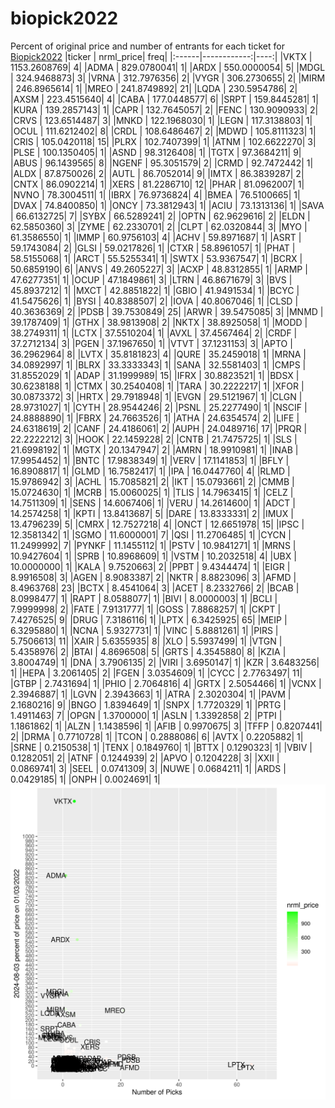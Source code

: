 # biopick2022
Percent of original price and number of entrants for each ticket for [Biopick2022](https://twitter.com/hashtag/Biopick2022)
|ticker |   nrml_price| freq|
|:------|------------:|----:|
|VKTX   | 1153.2608769|    4|
|ADMA   |  829.0780041|    1|
|ARDX   |  550.0000054|    5|
|MDGL   |  324.9468873|    3|
|VRNA   |  312.7976356|    2|
|VYGR   |  306.2730655|    2|
|MIRM   |  246.8965614|    1|
|MREO   |  241.8749892|   21|
|LQDA   |  230.5954786|    2|
|AXSM   |  223.4515640|    4|
|CABA   |  177.0448577|    6|
|SRPT   |  159.8445281|    1|
|KURA   |  139.2857143|    1|
|CAPR   |  132.7645057|    2|
|FENC   |  130.9090933|    2|
|CRVS   |  123.6514487|    3|
|MNKD   |  122.1968030|    1|
|LEGN   |  117.3138803|    1|
|OCUL   |  111.6212402|    8|
|CRDL   |  108.6486467|    2|
|MDWD   |  105.8111323|    1|
|CRIS   |  105.0420118|   15|
|PLRX   |  102.7407399|    1|
|ATNM   |  102.6622270|    3|
|PLSE   |  100.1350405|    1|
|ASND   |   98.3126408|    1|
|TGTX   |   97.3684211|    9|
|ABUS   |   96.1439565|    8|
|NGENF  |   95.3051579|    2|
|CRMD   |   92.7472442|    1|
|ALDX   |   87.8750026|    2|
|AUTL   |   86.7052014|    9|
|IMTX   |   86.3839287|    2|
|CNTX   |   86.0902214|    1|
|XERS   |   81.2286710|   12|
|PHAR   |   81.0962007|    1|
|NVNO   |   78.3004511|    1|
|IBRX   |   76.9736824|    4|
|BMEA   |   76.5100665|    1|
|DVAX   |   74.8400850|    1|
|ONCY   |   73.3812943|    1|
|ACIU   |   73.1313136|    1|
|SAVA   |   66.6132725|    7|
|SYBX   |   66.5289241|    2|
|OPTN   |   62.9629616|    2|
|ELDN   |   62.5850360|    3|
|ZYME   |   62.2330701|    2|
|CLPT   |   62.0320844|    3|
|MYO    |   61.3586550|    1|
|IMMP   |   60.9756103|    4|
|ACHV   |   59.8971687|    1|
|ASRT   |   59.1743084|    2|
|GLSI   |   59.0217826|    1|
|CTXR   |   58.8961057|    1|
|PHAT   |   58.5155068|    1|
|ARCT   |   55.5255341|    1|
|SWTX   |   53.9367547|    1|
|BCRX   |   50.6859190|    6|
|ANVS   |   49.2605227|    3|
|ACXP   |   48.8312855|    1|
|ARMP   |   47.6277351|    1|
|OCUP   |   47.1849861|    3|
|LTRN   |   46.8671679|    3|
|BVS    |   45.8937212|    1|
|MXCT   |   42.8851822|    1|
|GBIO   |   41.9491534|    1|
|BCYC   |   41.5475626|    1|
|BYSI   |   40.8388507|    2|
|IOVA   |   40.8067046|    1|
|CLSD   |   40.3636369|    2|
|PDSB   |   39.7530849|   25|
|ARWR   |   39.5475085|    3|
|MNMD   |   39.1787409|    1|
|GTHX   |   38.9813908|    2|
|NKTX   |   38.8925058|    1|
|MODD   |   38.2749311|    1|
|LCTX   |   37.5510204|    1|
|AVXL   |   37.4567464|    2|
|CRDF   |   37.2712134|    3|
|PGEN   |   37.1967650|    1|
|VTVT   |   37.1231153|    3|
|APTO   |   36.2962964|    8|
|LVTX   |   35.8181823|    4|
|QURE   |   35.2459018|    1|
|MRNA   |   34.0892997|    1|
|BLRX   |   33.3333343|    1|
|SANA   |   32.5581403|    1|
|CMPS   |   31.8552029|    1|
|ADAP   |   31.1999989|   15|
|IFRX   |   30.8823521|    1|
|BDSX   |   30.6238188|    1|
|CTMX   |   30.2540408|    1|
|TARA   |   30.2222217|    1|
|XFOR   |   30.0873372|    3|
|HRTX   |   29.7918948|    1|
|EVGN   |   29.5121967|    1|
|CLGN   |   28.9731027|    1|
|CYTH   |   28.9544246|    2|
|PSNL   |   25.2277490|    1|
|NSCIF  |   24.8888890|    1|
|FBRX   |   24.7663526|    1|
|ATHA   |   24.6354574|    2|
|LIFE   |   24.6318619|    2|
|CANF   |   24.4186061|    2|
|AUPH   |   24.0489716|   17|
|PRQR   |   22.2222212|    3|
|HOOK   |   22.1459228|    2|
|CNTB   |   21.7475725|    1|
|SLS    |   21.6998192|    1|
|MGTX   |   20.1347947|    2|
|AMRN   |   18.9910981|    1|
|INAB   |   17.9954452|    1|
|BNTC   |   17.9838349|    1|
|VERV   |   17.1141853|    1|
|BFLY   |   16.8908817|    1|
|GLMD   |   16.7582417|    1|
|IPA    |   16.0447760|    4|
|RLMD   |   15.9786942|    3|
|ACHL   |   15.7085821|    2|
|IKT    |   15.0793661|    2|
|CMMB   |   15.0724630|    1|
|MCRB   |   15.0060025|    1|
|TLIS   |   14.7963415|    1|
|CELZ   |   14.7511309|    1|
|SENS   |   14.6067406|    1|
|VERU   |   14.2614600|    1|
|ADCT   |   14.2574258|    1|
|KPTI   |   13.8413687|    5|
|DARE   |   13.8333331|    2|
|IMUX   |   13.4796239|    5|
|CMRX   |   12.7527218|    4|
|ONCT   |   12.6651978|   15|
|IPSC   |   12.3581342|    1|
|SGMO   |   11.6000001|    7|
|QSI    |   11.2706485|    1|
|CYCN   |   11.2499992|    7|
|PYNKF  |   11.1455112|    1|
|PSTV   |   10.9841271|    1|
|MRNS   |   10.9427604|    1|
|SPRB   |   10.8968609|    1|
|VSTM   |   10.2032518|    4|
|UBX    |   10.0000000|    1|
|KALA   |    9.7520663|    2|
|PPBT   |    9.4344474|    1|
|EIGR   |    8.9916508|    3|
|AGEN   |    8.9083387|    2|
|NKTR   |    8.8823096|    3|
|AFMD   |    8.4963768|   23|
|BCTX   |    8.4541064|    3|
|ACET   |    8.2332766|    2|
|BCAB   |    8.0998477|    1|
|RAPT   |    8.0588077|    1|
|BIVI   |    8.0000003|    1|
|BCLI   |    7.9999998|    2|
|FATE   |    7.9131777|    1|
|GOSS   |    7.8868257|    1|
|CKPT   |    7.4276525|    9|
|DRUG   |    7.3186116|    1|
|LPTX   |    6.3425925|   65|
|MEIP   |    6.3295880|    1|
|NCNA   |    5.9327731|    1|
|VINC   |    5.8881261|    1|
|PIRS   |    5.7506613|   11|
|XAIR   |    5.6355935|    8|
|XLO    |    5.5937499|    1|
|VTGN   |    5.4358976|    2|
|BTAI   |    4.8696508|    5|
|GRTS   |    4.3545880|    8|
|KZIA   |    3.8004749|    1|
|DNA    |    3.7906135|    2|
|VIRI   |    3.6950147|    1|
|KZR    |    3.6483256|    1|
|HEPA   |    3.2061405|    2|
|FGEN   |    3.0354609|    1|
|CYCC   |    2.7763497|   11|
|GTBP   |    2.7431694|    1|
|PHIO   |    2.7064816|    4|
|GRTX   |    2.5054466|    1|
|VCNX   |    2.3946887|    1|
|LGVN   |    2.3943663|    1|
|ATRA   |    2.3020304|    1|
|PAVM   |    2.1680216|    9|
|BNGO   |    1.8394649|    1|
|SNPX   |    1.7720329|    1|
|PRTG   |    1.4911463|    7|
|OPGN   |    1.3700000|    1|
|ASLN   |    1.3392858|    2|
|PTPI   |    1.1861862|    1|
|ALZN   |    1.1438596|    1|
|AFIB   |    0.9970675|    3|
|TFFP   |    0.8207441|    2|
|DRMA   |    0.7710728|    1|
|TCON   |    0.2888086|    6|
|AVTX   |    0.2205882|    1|
|SRNE   |    0.2150538|    1|
|TENX   |    0.1849760|    1|
|BTTX   |    0.1290323|    1|
|VBIV   |    0.1282051|    2|
|ATNF   |    0.1244939|    2|
|APVO   |    0.1204228|    3|
|XXII   |    0.0869741|    3|
|SEEL   |    0.0741309|    3|
|NUWE   |    0.0684211|    1|
|ARDS   |    0.0429185|    1|
|ONPH   |    0.0024691|    1|
![retvspicks](biopicks.png?raw=true)

